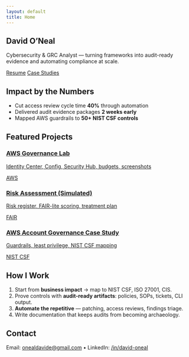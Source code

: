 ```yaml
---
layout: default
title: Home
---
```


<section class="hero">
  <div class="hero__inner">
    <h1>David O’Neal</h1>
    <p class="lead">Cybersecurity & GRC Analyst — turning frameworks into audit-ready evidence and automating compliance at scale.</p>
    <div class="cta-row">
      <a href="/assets/resume.pdf" class="btn btn-primary">Resume</a>
      <a href="/projects/aws-account-governance/" class="btn btn-ghost">Case Studies</a>
    </div>
  </div>
</section>

<section class="section">
  <h2>Impact by the Numbers</h2>
  <ul>
    <li>Cut access review cycle time <b>40%</b> through automation</li>
    <li>Delivered audit evidence packages <b>2 weeks early</b></li>
    <li>Mapped AWS guardrails to <b>50+ NIST CSF controls</b></li>
  </ul>
</section>

<section class="section">
  <h2>Featured Projects</h2>
  <div class="card-grid">
    <a href="/labs/aws-account-governance/" class="card">
      <h3>AWS Governance Lab</h3>
      <p>Identity Center, Config, Security Hub, budgets, screenshots</p>
      <span class="pill">AWS</span>
    </a>
    <a href="/projects/risk-assessment/" class="card">
      <h3>Risk Assessment (Simulated)</h3>
      <p>Risk register, FAIR-lite scoring, treatment plan</p>
      <span class="pill">FAIR</span>
    </a>
    <a href="/projects/aws-account-governance/" class="card">
      <h3>AWS Account Governance Case Study</h3>
      <p>Guardrails, least privilege, NIST CSF mapping</p>
      <span class="pill">NIST CSF</span>
    </a>
  </div>
</section>

<section class="section">
  <h2>How I Work</h2>
  <ol>
    <li>Start from <b>business impact</b> → map to NIST CSF, ISO 27001, CIS.</li>
    <li>Prove controls with <b>audit-ready artifacts</b>: policies, SOPs, tickets, CLI output.</li>
    <li><b>Automate the repetitive</b> — patching, access reviews, findings triage.</li>
    <li>Write documentation that keeps audits from becoming archaeology.</li>
  </ol>
</section>

<section class="section">
  <h2>Contact</h2>
  <p>Email: <a href="mailto:onealdavide@gmail.com">onealdavide@gmail.com</a> • 
     LinkedIn: <a href="https://www.linkedin.com/in/david-oneal/">/in/david-oneal</a></p>
</section>

